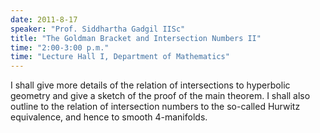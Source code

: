 ```yaml
---
date: 2011-8-17
speaker: "Prof. Siddhartha Gadgil IISc"
title: "The Goldman Bracket and Intersection Numbers II"
time: "2:00-3:00 p.m." 
time: "Lecture Hall I, Department of Mathematics"
---
```

I shall give more details of the relation of intersections to
hyperbolic geometry and give a sketch of the proof of the main
theorem. I shall also outline to the relation of intersection numbers
to the so-called Hurwitz equivalence, and hence to smooth 4-manifolds.
